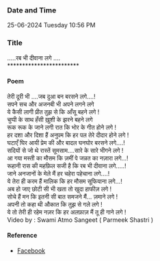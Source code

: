 ### Date and Time

25-06-2024 Tuesday 10:56 PM

### Title

.....रब भी दीवाना लगे .... <br /> ************************

#### Poem

तेरी दूरी भी ....जब दुआ बन बरसने लगे....! <br />
सपने सच और अजनबी भी अपने लगने लगे <br />
ये कैसी लागी प्रीत तुझ से कि आँसू बहने लगे ! <br />
चुप्पी के साथ हँसी ख़ुशी के झरने बहने लगे <br />
रूक रूक के जाने लगी रात कि भोर के गीत होने लगे ! <br />
हर दशा और दिशा हैं अनुपम कि हर पल तेरे दीदार होने लगे ! <br />
घटाएँ घिर आयी प्रेम की और बादल घनघोर बरसने लगे....! <br />
सदियों से जो थे रास्तें सूमसाम....सारे के सारे भीगने लगे ! <br />
आ गया मस्ती का मौसम कि ज़मीं पे जन्नत का नज़ारा लगे...! <br />
रूहानी रास की महफ़िल सजी है कि रब भी दीवाना लगे.....! <br />
जाने अनजानों के मेले मैं हर चहेरा पहेचाना लगे....! <br />
ये तेरा ही करम हैं मालिक कि हर मौसम सूफियाना लगे...! <br />
अब हो जाए छोटी सी भी खता तो खुदा हाफीज़ लगे ! <br />
सोचे हैं मन कि इतनी सी बात समजने मैं... ज़माने लगे ! <br />
अपनी तो कहा थी औकात कि तुझ से गले लगे ! <br />
ये तो तेरी ही रहेम नज़र कि हर अलफ़ाज़ मैं तू ही गाने लगे ! <br />
Video by : Swami Atmo Sangeet ( Parmeek Shastri )

#### Reference

* [Facebook](https://www.facebook.com/share/v/AKjmWzGat8noSAYP/?mibextid=oFDknk)
